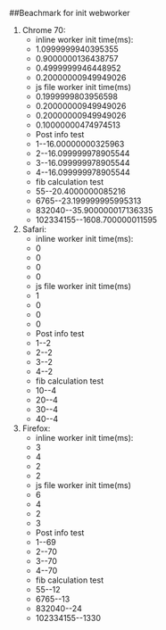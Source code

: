 ##Beachmark for init webworker
1. Chrome 70:
    - inline worker init time(ms):
    - 1.0999999940395355
    - 0.9000000136438757
     - 0.4999999946448952
     - 0.20000000949949026
     - js file worker init time(ms)
     - 0.1999999803956598
     - 0.20000000949949026
     - 0.20000000949949026
     - 0.10000000474974513
     - Post info test
     - 1--16.00000000325963
     - 2--16.099999978905544
     - 3--16.099999978905544
     - 4--16.099999978905544
     - fib calculation test
     - 55--20.4000000085216
     - 6765--23.199999995995313
     - 832040--35.900000017136335
     - 102334155--1608.700000011595
2. Safari:
     - inline worker init time(ms):
     - 0
     - 0
     - 0
     - 0
     - js file worker init time(ms)
     - 1
     - 0
     - 0
     - 0
     - Post info test
     - 1--2
     - 2--2
     - 3--2
     - 4--2
     - fib calculation test
     - 10--4
     - 20--4
     - 30--4
     - 40--4
3. Firefox:
     - inline worker init time(ms):
     - 3
     - 4
     - 2
     - 2
     - js file worker init time(ms)
     - 6
     - 4
     - 2
     - 3
     - Post info test
     - 1--69
     - 2--70
     - 3--70
     - 4--70
     - fib calculation test
     - 55--12
     - 6765--13
     - 832040--24
     - 102334155--1330
